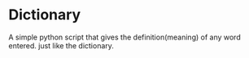 # Dictionary
A simple python script that gives the definition(meaning) of any word entered. just like the dictionary.
